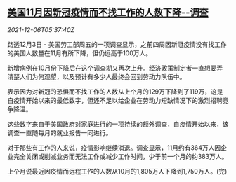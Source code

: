 <!--1638770462000-->
[美国11月因新冠疫情而不找工作的人数下降--调查](https://cn.reuters.com/article/us-nov-covid-jobless-1206-idCNKBS2IL0BX)
------

<div><i>2021-12-06T05:37:40Z</i></div><p>路透12月3日 - 美国劳工部周五的一项调查显示，之前四周因新冠疫情没有找工作的美国人数量在11月有所下降，但仍远高于100万人。</p><p>新增病例在10月份下降后在这个调查期又再次上升。经济政策制定者一直想要弄清楚人们为何观望，以及预计有多少人最终会回到劳动力队伍中。</p><p>表示因为对新冠的恐惧而不找工作的人数从上个月的129万下降到了119万，这是自疫情开始以来的最低数字，但还不足以给企业在劳动力短缺情况下的激烈招聘竞争降温。</p><p>这些数字来自于美国政府对家庭进行的一项持续的额外调查，自疫情开始以来，该调查一直随每月的就业报告一同进行。</p><p>对于那些有工作的人来说，疫情影响继续消退。调查显示，11月约有364万人因企业完全关闭或削减业务而无法工作或减少工作时间，少于前一个月的约383万人。</p><p>上个月说最近因疫情而远程工作的人数从10月的1,805万人下降到1,750万人。(完)</p>

